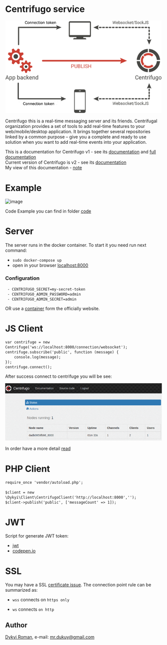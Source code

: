 # Centrifugo service

![image](https://github.com/dykyi-roman/centrifugo-service/blob/master/docs/image.png)

Centrifugo this is a real-time messaging server and its friends. Centrifugal organization provides a set of tools to add real-time features to your web/mobile/desktop application. It brings together several repositories linked by a common purpose – give you a complete and ready to use solution when you want to add real-time events into your application.

This is a documentation for Centrifugo v1 - see its [documentation](https://centrifugal.github.io/centrifugo/) and [full documentation](https://fzambia.gitbooks.io/centrifugal/content/index.html)  
Current version of Centrifugo is v2 - see its [documentation](https://github.com/oleh-ozimok/php-centrifugo)  
My view of this documentation - [note](https://github.com/dykyi-roman/centrifugo-service/blob/master/docs/my_note.md)

# Example

![image](https://github.com/dykyi-roman/centrifugo-service/blob/master/docs/example.gif)

Code Example you can find in folder [code](https://github.com/dykyi-roman/centrifugo-service/tree/master/code) 

# Server

The server runs in the docker container. To start it you need run next command:

* `sudo docker-compose up`
* open in your browser [localhost:8000](http://localhost:8000)

### Configuration

     - CENTRIFUGO_SECRET=my-secret-token
     - CENTRIFUGO_ADMIN_PASSWORD=admin
     - CENTRIFUGO_ADMIN_SECRET=admin

OR use a [container](https://hub.docker.com/r/centrifugo/centrifugo/) form the officially website.

# JS Client

```
var centrifuge = new Centrifuge('ws://localhost:8000/connection/websocket');
centrifuge.subscribe('public', function (message) { 
    console.log(message); 
}); 
centrifuge.connect(); 
```

After success connect to centrifuge you will be see:

![image](https://github.com/dykyi-roman/centrifugo-service/blob/master/docs/example.png)

In order have a more detail [read](https://github.com/centrifugal/centrifuge-js) 

# PHP Client

```
require_once 'vendor/autoload.php';

$client = new \Dykyi\Client\CentrifugoClient('http://localhost:8000','');
$client->publish('public', ['messageCount' => 1]);
```

# JWT 

Script for generate JWT token:

* [jwt](https://jwt.io/)
* [codepen.io](https://codepen.io/anon/pen/BGRmye)

# SSL

You may have a SSL [certificate issue](https://stackoverflow.com/questions/29891619/intermittent-err-ssl-protocol-error-error-for-cross-domain-request/29996698#29996698). The connection point rule can be summarized as:

* `wss` connects on `https only`

* `ws` connects `on http`

## Author
[Dykyi Roman](https://www.linkedin.com/in/roman-dykyi-43428543/), e-mail: [mr.dukuy@gmail.com](mailto:mr.dukuy@gmail.com)
